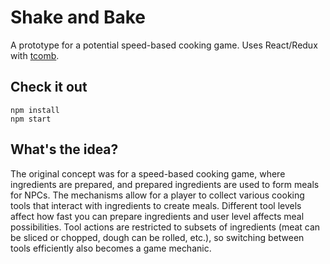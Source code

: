 # Shake and Bake

A prototype for a potential speed-based cooking game. Uses React/Redux with [tcomb](https://github.com/gcanti/tcomb).

## Check it out
``` 
npm install
npm start
```

## What's the idea?

The original concept was for a speed-based cooking game, where ingredients are prepared, and prepared ingredients are used to form meals for NPCs. The mechanisms allow for a player to collect various cooking tools that interact
with ingredients to create meals. Different tool levels affect how fast you can prepare ingredients and user level affects meal possibilities. Tool actions are restricted to subsets of ingredients (meat can be sliced or chopped, dough can be rolled, etc.), so switching between tools efficiently also becomes a game mechanic.


